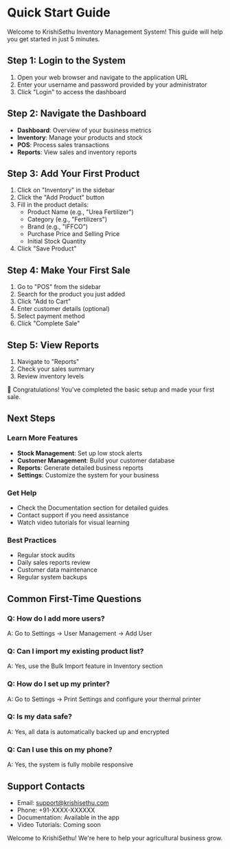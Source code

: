 # Quick Start Guide

Welcome to KrishiSethu Inventory Management System! This guide will help you get started in just 5 minutes.

## Step 1: Login to the System
1. Open your web browser and navigate to the application URL
2. Enter your username and password provided by your administrator
3. Click "Login" to access the dashboard

## Step 2: Navigate the Dashboard
- **Dashboard**: Overview of your business metrics
- **Inventory**: Manage your products and stock
- **POS**: Process sales transactions
- **Reports**: View sales and inventory reports

## Step 3: Add Your First Product
1. Click on "Inventory" in the sidebar
2. Click the "Add Product" button
3. Fill in the product details:
   - Product Name (e.g., "Urea Fertilizer")
   - Category (e.g., "Fertilizers")
   - Brand (e.g., "IFFCO")
   - Purchase Price and Selling Price
   - Initial Stock Quantity
4. Click "Save Product"

## Step 4: Make Your First Sale
1. Go to "POS" from the sidebar
2. Search for the product you just added
3. Click "Add to Cart"
4. Enter customer details (optional)
5. Select payment method
6. Click "Complete Sale"

## Step 5: View Reports
1. Navigate to "Reports"
2. Check your sales summary
3. Review inventory levels

🎉 Congratulations! You've completed the basic setup and made your first sale.

## Next Steps

### Learn More Features
- **Stock Management**: Set up low stock alerts
- **Customer Management**: Build your customer database
- **Reports**: Generate detailed business reports
- **Settings**: Customize the system for your business

### Get Help
- Check the Documentation section for detailed guides
- Contact support if you need assistance
- Watch video tutorials for visual learning

### Best Practices
- Regular stock audits
- Daily sales reports review
- Customer data maintenance
- Regular system backups

## Common First-Time Questions

### Q: How do I add more users?
A: Go to Settings → User Management → Add User

### Q: Can I import my existing product list?
A: Yes, use the Bulk Import feature in Inventory section

### Q: How do I set up my printer?
A: Go to Settings → Print Settings and configure your thermal printer

### Q: Is my data safe?
A: Yes, all data is automatically backed up and encrypted

### Q: Can I use this on my phone?
A: Yes, the system is fully mobile responsive

## Support Contacts
- Email: support@krishisethu.com
- Phone: +91-XXXX-XXXXXX
- Documentation: Available in the app
- Video Tutorials: Coming soon

Welcome to KrishiSethu! We're here to help your agricultural business grow.
